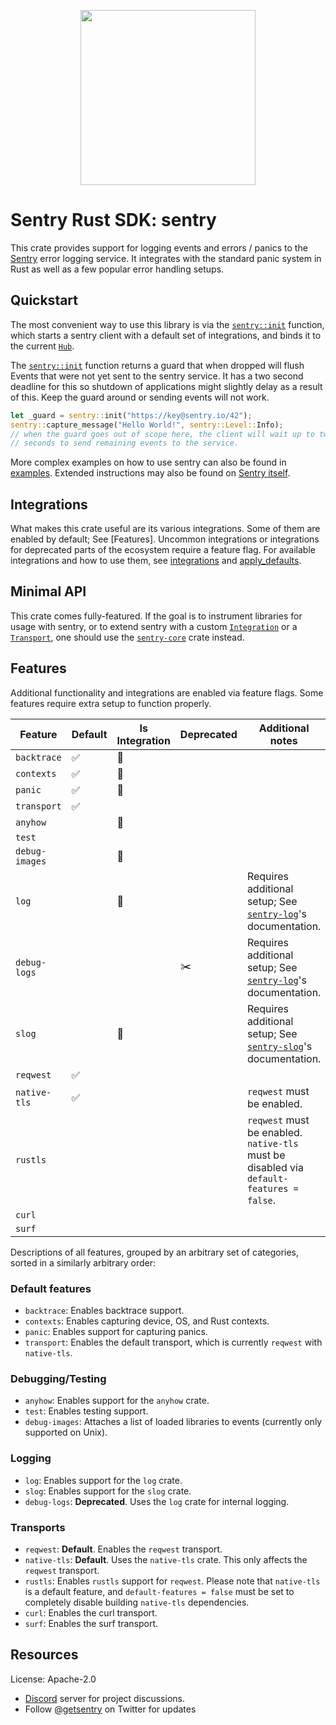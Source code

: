 <p align="center">
    <a href="https://sentry.io" target="_blank" align="center">
        <img src="https://sentry-brand.storage.googleapis.com/sentry-logo-black.png" width="280">
    </a>
</p>

# Sentry Rust SDK: sentry

This crate provides support for logging events and errors / panics to the
[Sentry] error logging service. It integrates with the standard panic
system in Rust as well as a few popular error handling setups.

[Sentry]: https://sentry.io/

## Quickstart

The most convenient way to use this library is via the [`sentry::init`] function,
which starts a sentry client with a default set of integrations, and binds
it to the current [`Hub`].

The [`sentry::init`] function returns a guard that when dropped will flush Events that were not
yet sent to the sentry service. It has a two second deadline for this so shutdown of
applications might slightly delay as a result of this. Keep the guard around or sending events
will not work.

```rust
let _guard = sentry::init("https://key@sentry.io/42");
sentry::capture_message("Hello World!", sentry::Level::Info);
// when the guard goes out of scope here, the client will wait up to two
// seconds to send remaining events to the service.
```

More complex examples on how to use sentry can also be found in [examples]. Extended instructions
may also be found on [Sentry itself].

[`sentry::init`]: https://docs.rs/sentry/0.21.0/sentry/fn.init.html
[`Hub`]: https://docs.rs/sentry/0.21.0/sentry/struct.Hub.html
[examples]: https://github.com/getsentry/sentry-rust/tree/master/sentry/examples
[Sentry itself]: https://docs.sentry.io/platforms/rust

## Integrations

What makes this crate useful are its various integrations. Some of them are enabled by 
default; See [Features]. Uncommon integrations or integrations for deprecated parts of 
the ecosystem require a feature flag. For available integrations and how to use them, see
[integrations](https://docs.rs/sentry/0.21.0/sentry/integrations/index.html) and
[apply_defaults](https://docs.rs/sentry/0.21.0/sentry/fn.apply_defaults.html). 

## Minimal API

This crate comes fully-featured. If the goal is to instrument libraries for usage
with sentry, or to extend sentry with a custom [`Integration`] or a [`Transport`],
one should use the [`sentry-core`] crate instead.

[`Integration`]: https://docs.rs/sentry/0.21.0/sentry/trait.Integration.html
[`Transport`]: https://docs.rs/sentry/0.21.0/sentry/trait.Transport.html
[`sentry-core`]: https://crates.io/crates/sentry-core

## Features

Additional functionality and integrations are enabled via feature flags. Some features require
extra setup to function properly.

| Feature        | Default | Is Integration | Deprecated | Additional notes                                                                         |
| -------------- | ------- | -------------- | ---------- | ---------------------------------------------------------------------------------------- |
| `backtrace`    | ✅      | 🔌             |            |                                                                                          |
| `contexts`     | ✅      | 🔌             |            |                                                                                          |
| `panic`        | ✅      | 🔌             |            |                                                                                          |
| `transport`    | ✅      |                |            |                                                                                          |
| `anyhow`       |         | 🔌             |            |                                                                                          |
| `test`         |         |                |            |                                                                                          |
| `debug-images` |         | 🔌             |            |                                                                                          |
| `log`          |         | 🔌             |            | Requires additional setup; See [`sentry-log`]'s documentation.                           |
| `debug-logs`   |         |                | ✂️         | Requires additional setup; See [`sentry-log`]'s documentation.                           |
| `slog`         |         | 🔌             |            | Requires additional setup; See [`sentry-slog`]'s documentation.                          |
| `reqwest`      | ✅      |                |            |                                                                                          |
| `native-tls`   | ✅      |                |            | `reqwest` must be enabled.                                                               |
| `rustls`       |         |                |            | `reqwest` must be enabled. `native-tls` must be disabled via `default-features = false`. |
| `curl`         |         |                |            |                                                                                          |
| `surf`         |         |                |            |                                                                                          |

[`sentry-log`]: https://docs.rs/sentry-log
[`sentry-slog`]: https://docs.rs/sentry-slog

Descriptions of all features, grouped by an arbitrary set of categories, sorted in a similarly 
arbitrary order:

### Default features
- `backtrace`: Enables backtrace support.
- `contexts`: Enables capturing device, OS, and Rust contexts.
- `panic`: Enables support for capturing panics.
- `transport`: Enables the default transport, which is currently `reqwest` with `native-tls`.

### Debugging/Testing
- `anyhow`: Enables support for the `anyhow` crate.
- `test`: Enables testing support.
- `debug-images`: Attaches a list of loaded libraries to events (currently only supported on Unix).

### Logging
- `log`: Enables support for the `log` crate.
- `slog`: Enables support for the `slog` crate.
- `debug-logs`: **Deprecated**. Uses the `log` crate for internal logging.

### Transports
- `reqwest`: **Default**. Enables the `reqwest` transport.
- `native-tls`: **Default**. Uses the `native-tls` crate. This only affects the `reqwest` transport.
- `rustls`: Enables `rustls` support for `reqwest`. Please note that `native-tls` is a default 
  feature, and `default-features = false` must be set to completely disable building `native-tls` 
  dependencies.
- `curl`: Enables the curl transport.
- `surf`: Enables the surf transport.

## Resources

License: Apache-2.0

- [Discord](https://discord.gg/ez5KZN7) server for project discussions.
- Follow [@getsentry](https://twitter.com/getsentry) on Twitter for updates
